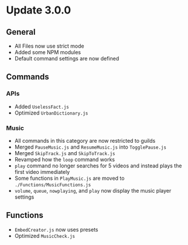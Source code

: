 # Update 3.0.0

## General

-   All Files now use strict mode
-   Added some NPM modules
-   Default command settings are now defined


## Commands

### APIs

-   Added `UselessFact.js`
-   Optimized `UrbanDictionary.js`


### Music
 
-   All commands in this category are now restricted to guilds
-   Merged `PauseMusic.js` and `ResumeMusic.js` into `TogglePause.js`
-   Merged `SkipTrack.js` and `SkipToTrack.js`
-   Revamped how the `loop` command works
-   `play` command no longer searches for 5 videos and instead plays the first video immediately
-   Some functions in `PlayMusic.js` are moved to `./Functions/MusicFunctions.js`
-   `volume`, `queue`, `nowplaying`, and `play` now display the music player settings


## Functions

-   `EmbedCreator.js` now uses presets
-   Optimized `MusicCheck.js`
